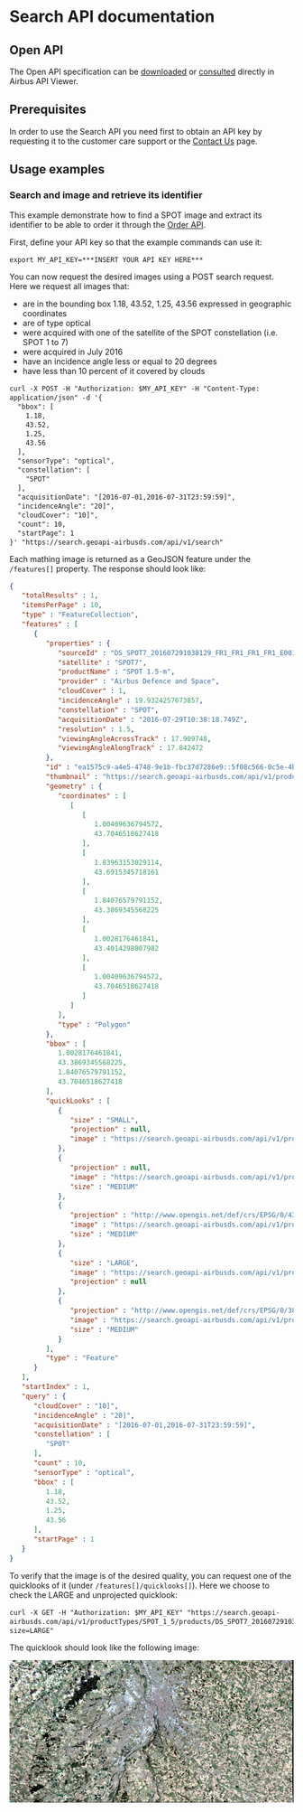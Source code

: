# Search API documentation

## Open API

The Open API specification can be [downloaded](../search.yaml) or [consulted](http://airbusgeo.github.io/geoapi-viewer/?url=https://airbusgeo.github.io/api-docs/search.yaml) directly in Airbus API Viewer.

## Prerequisites

In order to use the Search API you need first to obtain an API key by requesting it to the customer care support or the [Contact Us](http://www.intelligence-airbusds.com/contact/) page.

## Usage examples

### Search and image and retrieve its identifier

This example demonstrate how to find a SPOT image and extract its identifier to be able to order it through the [Order API](../order.md).

First, define your API key so that the example commands can use it:

```shell
export MY_API_KEY=***INSERT YOUR API KEY HERE***
```

You can now request the desired images using a POST search request. Here we request all images that:
- are in the bounding box 1.18, 43.52, 1.25, 43.56 expressed in geographic coordinates
- are of type optical
- were acquired with one of the satellite of the SPOT constellation (i.e. SPOT 1 to 7)
- were acquired in July 2016
- have an incidence angle less or equal to 20 degrees
- have less than 10 percent of it covered by clouds

```shell
curl -X POST -H "Authorization: $MY_API_KEY" -H "Content-Type: application/json" -d '{
  "bbox": [
    1.18,
    43.52,
    1.25,
    43.56
  ],
  "sensorType": "optical",
  "constellation": [
    "SPOT"
  ],
  "acquisitionDate": "[2016-07-01,2016-07-31T23:59:59]",
  "incidenceAngle": "20]",
  "cloudCover": "10]",
  "count": 10,
  "startPage": 1
}' "https://search.geoapi-airbusds.com/api/v1/search"
```

Each mathing image is returned as a GeoJSON feature under the ```/features[]``` property. The response should look like:

```json
{
   "totalResults" : 1,
   "itemsPerPage" : 10,
   "type" : "FeatureCollection",
   "features" : [
      {
         "properties" : {
            "sourceId" : "DS_SPOT7_201607291038129_FR1_FR1_FR1_FR1_E001N44_01140",
            "satellite" : "SPOT7",
            "productName" : "SPOT 1.5-m",
            "provider" : "Airbus Defence and Space",
            "cloudCover" : 1,
            "incidenceAngle" : 19.9324257673857,
            "constellation" : "SPOT",
            "acquisitionDate" : "2016-07-29T10:38:18.749Z",
            "resolution" : 1.5,
            "viewingAngleAcrossTrack" : 17.909748,
            "viewingAngleAlongTrack" : 17.842472
         },
         "id" : "ea1575c9-a4e5-4748-9e1b-fbc37d7286e9::5f08c566-0c5e-4baf-bf66-05d6c530aaf5",
         "thumbnail" : "https://search.geoapi-airbusds.com/api/v1/productTypes/SPOT_1_5/products/DS_SPOT7_201607291038129_FR1_FR1_FR1_FR1_E001N44_01140?size=SMALL",
         "geometry" : {
            "coordinates" : [
               [
                  [
                     1.00409636794572,
                     43.7046518627418
                  ],
                  [
                     1.83963153029114,
                     43.6915345718161
                  ],
                  [
                     1.84076579791152,
                     43.3869345568225
                  ],
                  [
                     1.0028176461841,
                     43.4014298007982
                  ],
                  [
                     1.00409636794572,
                     43.7046518627418
                  ]
               ]
            ],
            "type" : "Polygon"
         },
         "bbox" : [
            1.0028176461841,
            43.3869345568225,
            1.84076579791152,
            43.7046518627418
         ],
         "quickLooks" : [
            {
               "size" : "SMALL",
               "projection" : null,
               "image" : "https://search.geoapi-airbusds.com/api/v1/productTypes/SPOT_1_5/products/DS_SPOT7_201607291038129_FR1_FR1_FR1_FR1_E001N44_01140?size=SMALL"
            },
            {
               "projection" : null,
               "image" : "https://search.geoapi-airbusds.com/api/v1/productTypes/SPOT_1_5/products/DS_SPOT7_201607291038129_FR1_FR1_FR1_FR1_E001N44_01140?size=MEDIUM",
               "size" : "MEDIUM"
            },
            {
               "projection" : "http://www.opengis.net/def/crs/EPSG/0/4326",
               "image" : "https://search.geoapi-airbusds.com/api/v1/productTypes/SPOT_1_5/products/DS_SPOT7_201607291038129_FR1_FR1_FR1_FR1_E001N44_01140?projection=EPSG:4326&size=MEDIUM",
               "size" : "MEDIUM"
            },
            {
               "size" : "LARGE",
               "image" : "https://search.geoapi-airbusds.com/api/v1/productTypes/SPOT_1_5/products/DS_SPOT7_201607291038129_FR1_FR1_FR1_FR1_E001N44_01140?size=LARGE",
               "projection" : null
            },
            {
               "projection" : "http://www.opengis.net/def/crs/EPSG/0/3857",
               "image" : "https://search.geoapi-airbusds.com/api/v1/productTypes/SPOT_1_5/products/DS_SPOT7_201607291038129_FR1_FR1_FR1_FR1_E001N44_01140?projection=EPSG:3857&size=MEDIUM",
               "size" : "MEDIUM"
            }
         ],
         "type" : "Feature"
      }
   ],
   "startIndex" : 1,
   "query" : {
      "cloudCover" : "10]",
      "incidenceAngle" : "20]",
      "acquisitionDate" : "[2016-07-01,2016-07-31T23:59:59]",
      "constellation" : [
         "SPOT"
      ],
      "count" : 10,
      "sensorType" : "optical",
      "bbox" : [
         1.18,
         43.52,
         1.25,
         43.56
      ],
      "startPage" : 1
   }
}
```

To verify that the image is of the desired quality, you can request one of the quicklooks of it (under ```/features[]/quicklooks[]```). Here we choose to check the LARGE and unprojected quicklook:

```shell
curl -X GET -H "Authorization: $MY_API_KEY" "https://search.geoapi-airbusds.com/api/v1/productTypes/SPOT_1_5/products/DS_SPOT7_201607291038129_FR1_FR1_FR1_FR1_E001N44_01140?size=LARGE"
```

The quicklook should look like the following image:

![quicklook](images/DS_SPOT7_201607291038129_FR1_FR1_FR1_FR1_E001N44_01140.jpg "Quicklook of DS_SPOT7_201607291038129_FR1_FR1_FR1_FR1_E001N44_01140")



